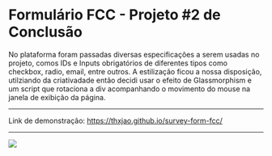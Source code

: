 # Formulário FCC - Projeto #2 de Conclusão

No plataforma foram passadas diversas especificações a serem usadas no projeto, comos IDs e Inputs obrigatórios de diferentes tipos como checkbox, radio, email, entre outros. A estilização ficou a nossa disposição, utilziando da criativadade então decidi usar o efeito de Glassmorphism e um script que rotaciona a div acompanhando o movimento do mouse na janela de exibição da página.

---

Link de demonstração: https://thxjao.github.io/survey-form-fcc/

---


<img src="https://i.imgur.com/UWigyLQ.png"/>
